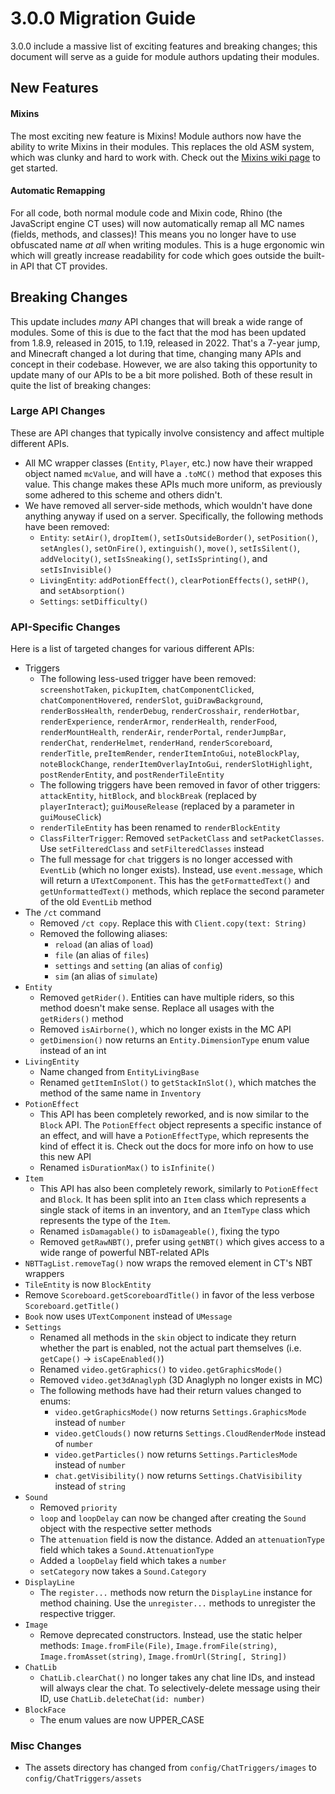 # 3.0.0 Migration Guide

3.0.0 include a massive list of exciting features and breaking changes; this document
will serve as a guide for module authors updating their modules.

## New Features

#### Mixins

The most exciting new feature is Mixins! Module authors now have the ability to write
Mixins in their modules. This replaces the old ASM system, which was clunky and hard
to work with. Check out the 
[Mixins wiki page](https://github.com/ChatTriggers/ctjs/wiki/Dynamic-Mixins) to get
started.

#### Automatic Remapping

For all code, both normal module code and Mixin code, Rhino (the JavaScript engine CT
uses) will now automatically remap all MC names (fields, methods, and classes)! This
means you no longer have to use obfuscated name _at all_ when writing modules. This is
a huge ergonomic win which will greatly increase readability for code which goes
outside the built-in API that CT provides. 

## Breaking Changes

This update includes _many_ API changes that will break a wide range of modules. Some
of this is due to the fact that the mod has been updated from 1.8.9, released in 2015, 
to 1.19, released in 2022. That's a 7-year jump, and Minecraft changed a lot during 
that time, changing many APIs and concept in their codebase. However, we are also
taking this opportunity to update many of our APIs to be a bit more polished. Both of
these result in quite the list of breaking changes:

### Large API Changes

These are API changes that typically involve consistency and affect multiple different
APIs.

- All MC wrapper classes (`Entity`, `Player`, etc.) now have their wrapped object named `mcValue`, and will have a `.toMC()` method that exposes this value. This change makes these APIs much more uniform, as previously some adhered to this scheme and others didn't.
- We have removed all server-side methods, which wouldn't have done anything anyway if used on a server. Specifically, the following methods have been removed:
  - `Entity`: `setAir()`, `dropItem()`, `setIsOutsideBorder()`, `setPosition()`, `setAngles()`, `setOnFire()`, `extinguish()`, `move()`, `setIsSilent()`, `addVelocity()`, `setIsSneaking()`, `setIsSprinting()`, and `setIsInvisible()`
  - `LivingEntity`: `addPotionEffect()`, `clearPotionEffects()`, `setHP()`, and `setAbsorption()`
  - `Settings`: `setDifficulty()`

### API-Specific Changes

Here is a list of targeted changes for various different APIs:

- Triggers
  - The following less-used trigger have been removed: `screenshotTaken`, `pickupItem`, `chatComponentClicked`, `chatComponentHovered`, `renderSlot`, `guiDrawBackground`, `renderBossHealth`, `renderDebug`, `renderCrosshair`, `renderHotbar`, `renderExperience`, `renderArmor`, `renderHealth`, `renderFood`, `renderMountHealth`, `renderAir`, `renderPortal`, `renderJumpBar`, `renderChat`, `renderHelmet`, `renderHand`, `renderScoreboard`, `renderTitle`, `preItemRender`, `renderItemIntoGui`, `noteBlockPlay`, `noteBlockChange`, `renderItemOverlayIntoGui`, `renderSlotHighlight`, `postRenderEntity`, and `postRenderTileEntity`
  - The following triggers have been removed in favor of other triggers: `attackEntity`, `hitBlock`, and `blockBreak` (replaced by `playerInteract`); `guiMouseRelease` (replaced by a parameter in `guiMouseClick`)
  - `renderTileEntity` has been renamed to `renderBlockEntity`
  - `ClassFilterTrigger`: Removed `setPacketClass` and `setPacketClasses`. Use `setFilteredClass` and `setFilteredClasses` instead
  - The full message for `chat` triggers is no longer accessed with `EventLib` (which no longer exists). Instead, use `event.message`, which will return a `UTextComponent`. This has the `getFormattedText()` and `getUnformattedText()` methods, which replace the second parameter of the old `EventLib` method
- The `/ct` command
  - Removed `/ct copy`. Replace this with `Client.copy(text: String)`
  - Removed the following aliases: 
    - `reload` (an alias of `load`)
    - `file` (an alias of `files`)
    - `settings` and `setting` (an alias of `config`)
    - `sim` (an alias of `simulate`)
- `Entity`
  - Removed `getRider()`. Entities can have multiple riders, so this method doesn't make sense. Replace all usages with the `getRiders()` method
  - Removed `isAirborne()`, which no longer exists in the MC API
  - `getDimension()` now returns an `Entity.DimensionType` enum value instead of an int
- `LivingEntity`
  - Name changed from `EntityLivingBase`
  - Renamed `getItemInSlot()` to `getStackInSlot()`, which matches the method of the same name in `Inventory`
- `PotionEffect`
  - This API has been completely reworked, and is now similar to the `Block` API. The `PotionEffect` object represents a specific instance of an effect, and will have a `PotionEffectType`, which represents the kind of effect it is. Check out the docs for more info on how to use this new API
  - Renamed `isDurationMax()` to `isInfinite()`
- `Item`
  - This API has also been completely rework, similarly to `PotionEffect` and `Block`. It has been split into an `Item` class which represents a single stack of items in an inventory, and an `ItemType` class which represents the type of the `Item`.
  - Renamed `isDamagable()` to `isDamageable()`, fixing the typo
  - Removed `getRawNBT()`, prefer using `getNBT()` which gives access to a wide range of powerful NBT-related APIs
- `NBTTagList.removeTag()` now wraps the removed element in CT's NBT wrappers
- `TileEntity` is now `BlockEntity`
- Remove `Scoreboard.getScoreboardTitle()` in favor of the less verbose `Scoreboard.getTitle()`
- `Book` now uses `UTextComponent` instead of `UMessage`
- `Settings`
  - Renamed all methods in the `skin` object to indicate they return whether the part is enabled, not the actual part themselves (i.e. `getCape()` -> `isCapeEnabled()`)
  - Renamed `video.getGraphics()` to `video.getGraphicsMode()`
  - Removed `video.get3dAnaglyph` (3D Anaglyph no longer exists in MC)
  - The following methods have had their return values changed to enums:
    - `video.getGraphicsMode()` now returns `Settings.GraphicsMode` instead of `number`
    - `video.getClouds()` now returns `Settings.CloudRenderMode` instead of `number`
    - `video.getParticles()` now returns `Settings.ParticlesMode` instead of `number`
    - `chat.getVisibility()` now returns `Settings.ChatVisibility` instead of `string`
- `Sound`
  - Removed `priority`
  - `loop` and `loopDelay` can now be changed after creating the `Sound` object with the respective setter methods
  - The `attenuation` field is now the distance. Added an `attenuationType` field which takes a `Sound.AttenuationType`
  - Added a `loopDelay` field which takes a `number`
  - `setCategory` now takes a `Sound.Category`
- `DisplayLine`
  - The `register...` methods now return the `DisplayLine` instance for method chaining. Use the `unregister...` methods to unregister the respective trigger.
- `Image`
  - Remove deprecated constructors. Instead, use the static helper methods: `Image.fromFile(File)`, `Image.fromFile(string)`, `Image.fromAsset(string)`, `Image.fromUrl(String[, String])`
- `ChatLib`
  - `ChatLib.clearChat()` no longer takes any chat line IDs, and instead will always clear the chat. To selectively-delete message using their ID, use `ChatLib.deleteChat(id: number)`
- `BlockFace`
  - The enum values are now UPPER_CASE

### Misc Changes

- The assets directory has changed from `config/ChatTriggers/images` to `config/ChatTriggers/assets`

